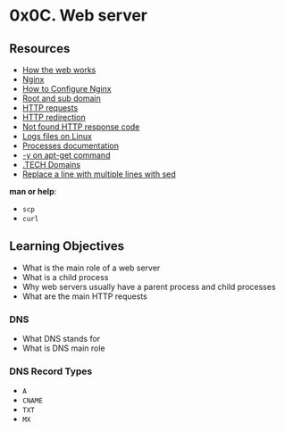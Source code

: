 # 0x0C. Web server
## Resources
- [How the web works](https://developer.mozilla.org/en-US/docs/Learn_web_development/Getting_started/Web_standards/How_the_web_works)
- [Nginx](https://en.wikipedia.org/wiki/Nginx)
- [How to Configure Nginx](https://www.digitalocean.com/community/tutorials/how-to-set-up-nginx-server-blocks-virtual-hosts-on-ubuntu-16-04)
- [Root and sub domain](https://landingi.com/help/domains-vs-subdomains/)
- [HTTP requests](https://www.tutorialspoint.com/http/http_methods.htm)
- [HTTP redirection](https://moz.com/learn/seo/redirection)
- [Not found HTTP response code](https://en.wikipedia.org/wiki/HTTP_404)
- [Logs files on Linux](https://www.cyberciti.biz/faq/ubuntu-linux-gnome-system-log-viewer/)
- [Processes documentation](https://www.gnu.org/software/libc/manual/html_node/Processes.html#Processes)
- [-y on apt-get command](https://askubuntu.com/questions/672892/what-does-y-mean-in-apt-get-y-install-command)
- [.TECH Domains](https://get.tech/)
- [Replace a line with multiple lines with sed](https://stackoverflow.com/questions/26041088/sed-replace-line-with-multiline-variable)

**man or help**:

- `scp`
- `curl`

## Learning Objectives
- What is the main role of a web server
- What is a child process
- Why web servers usually have a parent process and child processes
- What are the main HTTP requests

### DNS

- What DNS stands for
- What is DNS main role

### DNS Record Types

- `A`
- `CNAME`
- `TXT`
- `MX`
